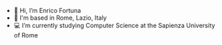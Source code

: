 - 👋 Hi, I’m Enrico Fortuna
- 📌 I'm based in Rome, Lazio, Italy
- 💻 I’m currently studying Computer Science at the Sapienza University of Rome


<!---
EnriFort/EnriFort is a ✨ special ✨ repository because its `README.md` (this file) appears on your GitHub profile.
You can click the Preview link to take a look at your changes.
- 👀 I’m interested in ...
- 🌱 I’m currently learning ...
- 💞️ I’m looking to collaborate on ...
- 📫 How to reach me ...
--->

